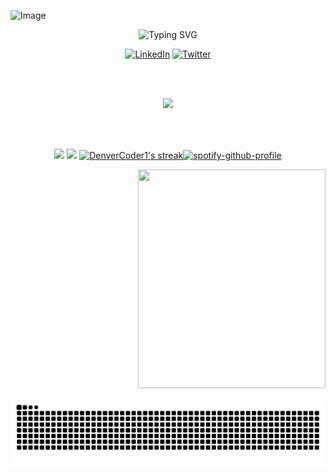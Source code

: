 ![Image](https://github.com/user-attachments/assets/a701f2ae-33ff-48dd-a1d5-39e49c47cab4)

<p align="center">
<img src="https://readme-typing-svg.demolab.com?font=Fira+Code&weight=600&duration=3000&pause=1000&color=F85D7F&center=true&width=435&lines=Meu+Nome+%C3%A9+Gabriel+Fernando;Sou+um+desenvolvedor+FullStack" alt="Typing SVG" />
</p>

<p align="center">
<a href="https://www.linkedin.com/in/gabriel-fernando-59222921b/" target="_blank"><img width="40px" alt="LinkedIn" title="LinkedIn" src="https://github.com/user-attachments/assets/e9ea02d4-bcf3-4c15-bb6d-126fb570c2ad"/></a>
  <a href="https://x.com/el_gabrielfer" target="_blank"><img width="55" alt="Twitter" title="Twitter" src="https://github.com/user-attachments/assets/b630c87f-53c4-4b36-80d1-e70f0be443d4"/></a>
</p>
<br>
<br>
<p align="center">
  <a href="https://skillicons.dev">
    <img src="https://skillicons.dev/icons?i=html,css,typescript,react,astro,nest,postgres,mongodb,prisma,docker,bash&perline=" />
  </a>
</p>
<br>
<br>
<p align="center">
<img loading="lazy" src="https://github-readme-stats.vercel.app/api?username=GabrielFer02&show_icons=true&include_all_commits=true&count_private=true&theme=react&hide_border=true&bg_color=1F222E&title_color=F85D7F&icon_color=F8D866" height="192px"/>
<img loading="lazy" src="https://github-readme-stats.vercel.app/api/top-langs/?username=GabrielFer02&langs_count=8&layout=compact&theme=react&hide_border=true&bg_color=1F222E&title_color=F85D7F&icon_color=F8D866&hide=Jupyter%20Notebook" height="192px"/>
<a href="https://github.com/DenverCoder1/github-readme-streak-stats">
      <img title="🔥 Get streak stats for your profile at git.io/streak-stats" alt="DenverCoder1's streak" src="https://github-readme-streak-stats-eight.vercel.app/?user=GabrielFer02&theme=monokai-metallian&hide_border=true&short_numbers=true" height="192px/>
</p>

<div>

[![spotify-github-profile](https://spotify-github-profile.kittinanx.com/api/view?uid=fernandogabriel054&cover_image=true&theme=default&show_offline=false&background_color=121212&interchange=false)](https://github.com/kittinan/spotify-github-profile)

<div align="right">
  <img src="https://github.com/user-attachments/assets/a701f2ae-33ff-48dd-a1d5-39e49c47cab4" width="300px" height="350px">
</div>
</div>

![snake animation](https://github.com/GabrielFer02/GabrielFer02/blob/output/github-contribution-grid-snake-dark.svg)

<!-- <details open>
  <summary><h2>📘 My Top Open Source Projects</h2></summary>
  <p align="left">
    <a href="https://github.com/DenverCoder1/minimalistic-wallpaper-collection"><img width="278" src="https://denvercoder1-github-readme-stats.vercel.app/api/pin/?username=DenverCoder1&repo=minimalistic-wallpaper&theme=react&bg_color=1F222E&title_color=F85D7F&hide_border=true&icon_color=F8D866&show_icons=false&show_description=false" alt="minimalistic-wallpaper-collection"></a>
    <a href="https://github.com/DenverCoder1/table2ascii"><img width="278" src="https://denvercoder1-github-readme-stats.vercel.app/api/pin/?username=DenverCoder1&repo=table2ascii&theme=react&bg_color=1F222E&title_color=F85D7F&hide_border=true&icon_color=F8D866&show_icons=false&show_description=false" alt="table2ascii"></a>
  </p>
</details> -->

